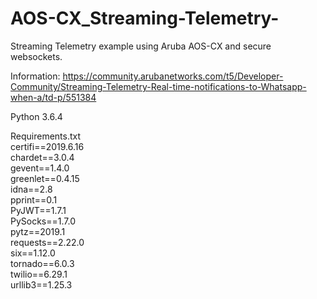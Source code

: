 # AOS-CX_Streaming-Telemetry-
Streaming Telemetry example using Aruba AOS-CX and secure websockets.

Information:
https://community.arubanetworks.com/t5/Developer-Community/Streaming-Telemetry-Real-time-notifications-to-Whatsapp-when-a/td-p/551384


Python 3.6.4

<p>Requirements.txt<br>
certifi==2019.6.16<br>
chardet==3.0.4<br>
gevent==1.4.0<br>
greenlet==0.4.15<br>
idna==2.8<br>
pprint==0.1<br>
PyJWT==1.7.1<br>
PySocks==1.7.0<br>
pytz==2019.1<br>
requests==2.22.0<br>
six==1.12.0<br>
tornado==6.0.3<br>
twilio==6.29.1<br>
urllib3==1.25.3</p>

